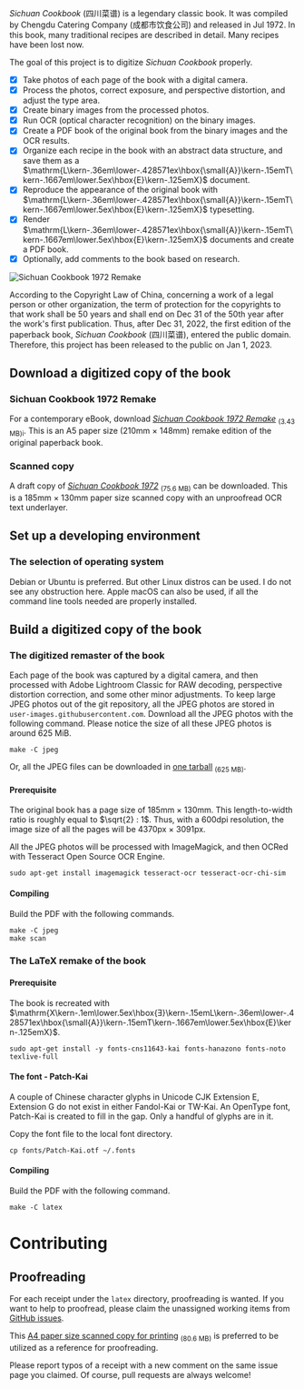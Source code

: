 <!--
BSD 3-Clause License

Copyright (c) 2023 Quux System and Technology. All rights reserved.

Redistribution and use in source and binary forms, with or without
modification, are permitted provided that the following conditions are met:

1. Redistributions of source code must retain the above copyright notice, this
   list of conditions and the following disclaimer.

2. Redistributions in binary form must reproduce the above copyright notice,
   this list of conditions and the following disclaimer in the documentation
   and/or other materials provided with the distribution.

3. Neither the name of the copyright holder nor the names of its
   contributors may be used to endorse or promote products derived from
   this software without specific prior written permission.

THIS SOFTWARE IS PROVIDED BY THE COPYRIGHT HOLDERS AND CONTRIBUTORS "AS IS"
AND ANY EXPRESS OR IMPLIED WARRANTIES, INCLUDING, BUT NOT LIMITED TO, THE
IMPLIED WARRANTIES OF MERCHANTABILITY AND FITNESS FOR A PARTICULAR PURPOSE ARE
DISCLAIMED. IN NO EVENT SHALL THE COPYRIGHT HOLDER OR CONTRIBUTORS BE LIABLE
FOR ANY DIRECT, INDIRECT, INCIDENTAL, SPECIAL, EXEMPLARY, OR CONSEQUENTIAL
DAMAGES (INCLUDING, BUT NOT LIMITED TO, PROCUREMENT OF SUBSTITUTE GOODS OR
SERVICES; LOSS OF USE, DATA, OR PROFITS; OR BUSINESS INTERRUPTION) HOWEVER
CAUSED AND ON ANY THEORY OF LIABILITY, WHETHER IN CONTRACT, STRICT LIABILITY,
OR TORT (INCLUDING NEGLIGENCE OR OTHERWISE) ARISING IN ANY WAY OUT OF THE USE
OF THIS SOFTWARE, EVEN IF ADVISED OF THE POSSIBILITY OF SUCH DAMAGE.
-->

*Sichuan Cookbook* (四川菜谱) is a legendary classic book. It was compiled by
Chengdu Catering Company (成都市饮食公司) and released in Jul 1972. In this
book, many traditional recipes are described in detail. Many recipes have been
lost now.

The goal of this project is to digitize *Sichuan Cookbook* properly.

* [x] Take photos of each page of the book with a digital camera.
* [x] Process the photos, correct exposure, and perspective distortion, and
      adjust the type area.
* [x] Create binary images from the processed photos.
* [x] Run OCR (optical character recognition) on the binary images.
* [x] Create a PDF book of the original book from the binary images and the
      OCR results.
* [x] Organize each recipe in the book with an abstract data structure, and
      save them as a $\mathrm{L\kern-.36em\lower-.428571ex\hbox{\small{A}}\kern-.15emT\kern-.1667em\lower.5ex\hbox{E}\kern-.125emX}$ document.
* [x] Reproduce the appearance of the original book with $\mathrm{L\kern-.36em\lower-.428571ex\hbox{\small{A}}\kern-.15emT\kern-.1667em\lower.5ex\hbox{E}\kern-.125emX}$ typesetting.
* [x] Render $\mathrm{L\kern-.36em\lower-.428571ex\hbox{\small{A}}\kern-.15emT\kern-.1667em\lower.5ex\hbox{E}\kern-.125emX}$ documents and create a PDF book.
* [x] Optionally, add comments to the book based on research.

![Sichuan Cookbook 1972 Remake](https://user-images.githubusercontent.com/12424088/219829436-a9b9cbe1-0f75-4a0c-8683-4948953561e4.png)

According to the Copyright Law of China, concerning a work of a legal person
or other organization, the term of protection for the copyrights to that work
shall be 50 years and shall end on Dec 31 of the 50th year after the work's
first publication. Thus, after Dec 31, 2022, the first edition of the
paperback book, *Sichuan Cookbook* (四川菜谱), entered the public domain.
Therefore, this project has been released to the public on Jan 1, 2023.

## Download a digitized copy of the book

### Sichuan Cookbook 1972 Remake

For a contemporary eBook, download *[Sichuan Cookbook 1972
Remake](https://github.com/neo954/sichuan-cookbook/releases/download/v0.9.2-beta/sichuan-cookbook.v0.9.2b.pdf)*
<sub>(3.43 MB)i</sub>. This is an A5 paper size (210mm $\times$ 148mm) remake
edition of the original paperback book.

### Scanned copy

A draft copy of *[Sichuan Cookbook
1972](https://github.com/neo954/sichuan-cookbook/releases/download/v0.0.3-pre-alpha/sichuan-cookbook-1972.pdf)*
<sub>(75.6 MB)</sub> can be downloaded. This is a 185mm $\times$ 130mm paper
size scanned copy with an unproofread OCR text underlayer.

## Set up a developing environment

### The selection of operating system

Debian or Ubuntu is preferred. But other Linux distros can be used. I do not
see any obstruction here. Apple macOS can also be used, if all the command
line tools needed are properly installed.

## Build a digitized copy of the book

### The digitized remaster of the book

Each page of the book was captured by a digital camera, and then processed with
Adobe Lightroom Classic for RAW decoding, perspective distortion correction,
and some other minor adjustments. To keep large JPEG photos out of
the git repository, all the JPEG photos are stored in
``user-images.githubusercontent.com``. Download all the JPEG photos with the
following command. Please notice the size of all these JPEG photos is around
625 MiB.
```
make -C jpeg
```

Or, all the JPEG files can be downloaded in [one
tarball](https://github.com/neo954/sichuan-cookbook/releases/download/v0.0.3-pre-alpha/sichuan-cookbook-1972.jpeg.tar)
<sub>(625 MB)</sub>.

#### Prerequisite

The original book has a page size of 185mm $\times$ 130mm. This
length-to-width ratio is roughly equal to $\sqrt{2} : 1$. Thus, with a 600dpi
resolution, the image size of all the pages will be 4370px $\times$ 3091px.

All the JPEG photos will be processed with ImageMagick, and then OCRed
with Tesseract Open Source OCR Engine.
```
sudo apt-get install imagemagick tesseract-ocr tesseract-ocr-chi-sim
```

#### Compiling

Build the PDF with the following commands.
```
make -C jpeg
make scan
```

### The LaTeX remake of the book

#### Prerequisite

The book is recreated with $\mathrm{X\kern-.1em\lower.5ex\hbox{Ǝ}\kern-.15emL\kern-.36em\lower-.428571ex\hbox{\small{A}}\kern-.15emT\kern-.1667em\lower.5ex\hbox{E}\kern-.125emX}$.
```
sudo apt-get install -y fonts-cns11643-kai fonts-hanazono fonts-noto texlive-full
```

#### The font - Patch-Kai

A couple of Chinese character glyphs in Unicode CJK Extension E, Extension G
do not exist in either Fandol-Kai or TW-Kai. An OpenType font, Patch-Kai is
created to fill in the gap. Only a handful of glyphs are in it.

Copy the font file to the local font directory.
```
cp fonts/Patch-Kai.otf ~/.fonts
```

#### Compiling

Build the PDF with the following command.
```
make -C latex
```
# Contributing

## Proofreading

For each receipt under the `latex` directory, proofreading is wanted. If you
want to help to proofread, please claim the unassigned working items from
[GitHub
issues](https://github.com/neo954/sichuan-cookbook/issues?q=is%3Aissue+is%3Aopen+Proofread+sort%3Acreated-asc+no%3Aassignee).

This [A4 paper size scanned copy for
printing](https://github.com/neo954/sichuan-cookbook/releases/download/v0.0.3-alpha/sichuan-cookbook-1972-proof-a4.pdf)
<sub>(80.6 MB)</sub> is preferred to be utilized as a reference for
proofreading.

Please report typos of a receipt with a new comment on the same issue page you
claimed. Of course, pull requests are always welcome!

[modeline1]: # ( vim: set filetype=markdown noautoindent nojoinspaces: )
[modeline2]: # ( vim: set fileencoding=utf-8 spell spelllang=en: )
[modeline3]: # ( vim: set textwidth=78 tabstop=4 shiftwidth=4 softtabstop=4: )
